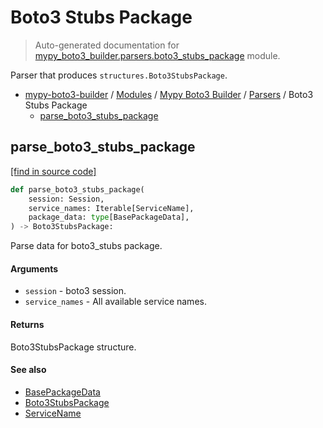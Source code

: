 # Boto3 Stubs Package

> Auto-generated documentation for [mypy_boto3_builder.parsers.boto3_stubs_package](https://github.com/youtype/mypy_boto3_builder/blob/main/mypy_boto3_builder/parsers/boto3_stubs_package.py) module.

Parser that produces `structures.Boto3StubsPackage`.

- [mypy-boto3-builder](../../README.md#mypy_boto3_builder) / [Modules](../../MODULES.md#mypy-boto3-builder-modules) / [Mypy Boto3 Builder](../index.md#mypy-boto3-builder) / [Parsers](index.md#parsers) / Boto3 Stubs Package
    - [parse_boto3_stubs_package](#parse_boto3_stubs_package)

## parse_boto3_stubs_package

[[find in source code]](https://github.com/youtype/mypy_boto3_builder/blob/main/mypy_boto3_builder/parsers/boto3_stubs_package.py#L25)

```python
def parse_boto3_stubs_package(
    session: Session,
    service_names: Iterable[ServiceName],
    package_data: type[BasePackageData],
) -> Boto3StubsPackage:
```

Parse data for boto3_stubs package.

#### Arguments

- `session` - boto3 session.
- `service_names` - All available service names.

#### Returns

Boto3StubsPackage structure.

#### See also

- [BasePackageData](../package_data.md#basepackagedata)
- [Boto3StubsPackage](../structures/boto3_stubs_package.md#boto3stubspackage)
- [ServiceName](../service_name.md#servicename)
